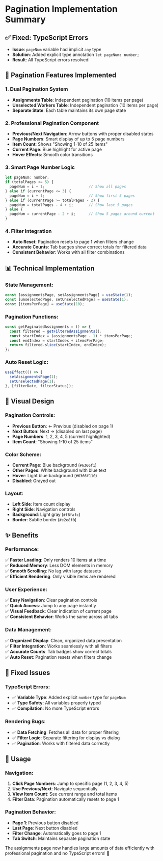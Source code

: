 # Pagination Implementation Summary

## ✅ **Fixed: TypeScript Errors**
- **Issue**: `pageNum` variable had implicit `any` type
- **Solution**: Added explicit type annotation `let pageNum: number;`
- **Result**: All TypeScript errors resolved

## 🎯 **Pagination Features Implemented**

### **1. Dual Pagination System**
- **Assignments Table**: Independent pagination (10 items per page)
- **Unselected Workers Table**: Independent pagination (10 items per page)
- **Separate State**: Each table maintains its own page state

### **2. Professional Pagination Component**
- **Previous/Next Navigation**: Arrow buttons with proper disabled states
- **Page Numbers**: Smart display of up to 5 page numbers
- **Item Count**: Shows "Showing 1-10 of 25 items"
- **Current Page**: Blue highlight for active page
- **Hover Effects**: Smooth color transitions

### **3. Smart Page Number Logic**
```javascript
let pageNum: number;
if (totalPages <= 5) {
  pageNum = i + 1;                    // Show all pages
} else if (currentPage <= 3) {
  pageNum = i + 1;                    // Show first 5 pages
} else if (currentPage >= totalPages - 2) {
  pageNum = totalPages - 4 + i;       // Show last 5 pages
} else {
  pageNum = currentPage - 2 + i;      // Show 5 pages around current
}
```

### **4. Filter Integration**
- **Auto Reset**: Pagination resets to page 1 when filters change
- **Accurate Counts**: Tab badges show correct totals for filtered data
- **Consistent Behavior**: Works with all filter combinations

## 📊 **Technical Implementation**

### **State Management:**
```javascript
const [assignmentsPage, setAssignmentsPage] = useState(1);
const [unselectedPage, setUnselectedPage] = useState(1);
const [itemsPerPage] = useState(10);
```

### **Pagination Functions:**
```javascript
const getPaginatedAssignments = () => {
  const filtered = getFilteredAssignments();
  const startIndex = (assignmentsPage - 1) * itemsPerPage;
  const endIndex = startIndex + itemsPerPage;
  return filtered.slice(startIndex, endIndex);
};
```

### **Auto Reset Logic:**
```javascript
useEffect(() => {
  setAssignmentsPage(1);
  setUnselectedPage(1);
}, [filterDate, filterStatus]);
```

## 🎨 **Visual Design**

### **Pagination Controls:**
- **Previous Button**: ← Previous (disabled on page 1)
- **Next Button**: Next → (disabled on last page)
- **Page Numbers**: 1, 2, 3, 4, 5 (current highlighted)
- **Item Count**: "Showing 1-10 of 25 items"

### **Color Scheme:**
- **Current Page**: Blue background (`#6366f1`)
- **Other Pages**: White background with blue text
- **Hover**: Light blue background (`#6366f110`)
- **Disabled**: Grayed out

### **Layout:**
- **Left Side**: Item count display
- **Right Side**: Navigation controls
- **Background**: Light gray (`#f8fafc`)
- **Border**: Subtle border (`#e2e8f0`)

## ✨ **Benefits**

### **Performance:**
✅ **Faster Loading**: Only renders 10 items at a time  
✅ **Reduced Memory**: Less DOM elements in memory  
✅ **Smooth Scrolling**: No lag with large datasets  
✅ **Efficient Rendering**: Only visible items are rendered  

### **User Experience:**
✅ **Easy Navigation**: Clear pagination controls  
✅ **Quick Access**: Jump to any page instantly  
✅ **Visual Feedback**: Clear indication of current page  
✅ **Consistent Behavior**: Works the same across all tabs  

### **Data Management:**
✅ **Organized Display**: Clean, organized data presentation  
✅ **Filter Integration**: Works seamlessly with all filters  
✅ **Accurate Counts**: Tab badges show correct totals  
✅ **Auto Reset**: Pagination resets when filters change  

## 🔧 **Fixed Issues**

### **TypeScript Errors:**
- ✅ **Variable Type**: Added explicit `number` type for `pageNum`
- ✅ **Type Safety**: All variables properly typed
- ✅ **Compilation**: No more TypeScript errors

### **Rendering Bugs:**
- ✅ **Data Fetching**: Fetches all data for proper filtering
- ✅ **Filter Logic**: Separate filtering for display vs dialog
- ✅ **Pagination**: Works with filtered data correctly

## 📱 **Usage**

### **Navigation:**
1. **Click Page Numbers**: Jump to specific page (1, 2, 3, 4, 5)
2. **Use Previous/Next**: Navigate sequentially
3. **View Item Count**: See current range and total items
4. **Filter Data**: Pagination automatically resets to page 1

### **Pagination Behavior:**
- **Page 1**: Previous button disabled
- **Last Page**: Next button disabled
- **Filter Change**: Automatically goes to page 1
- **Tab Switch**: Maintains separate pagination state

The assignments page now handles large amounts of data efficiently with professional pagination and no TypeScript errors! 🎯


















